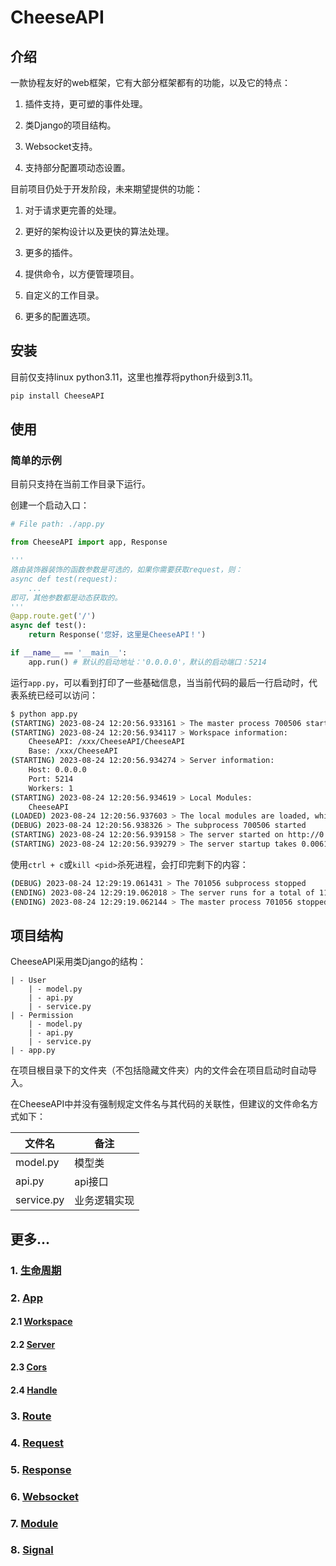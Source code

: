 # **CheeseAPI**

## **介绍**

一款协程友好的web框架，它有大部分框架都有的功能，以及它的特点：

1. 插件支持，更可塑的事件处理。

2. 类Django的项目结构。

3. Websocket支持。

4. 支持部分配置项动态设置。

目前项目仍处于开发阶段，未来期望提供的功能：

1. 对于请求更完善的处理。

2. 更好的架构设计以及更快的算法处理。

3. 更多的插件。

4. 提供命令，以方便管理项目。

5. 自定义的工作目录。

6. 更多的配置选项。

## **安装**

目前仅支持linux python3.11，这里也推荐将python升级到3.11。

```bash
pip install CheeseAPI
```

## **使用**

### **简单的示例**

目前只支持在当前工作目录下运行。

创建一个启动入口：

```python
# File path: ./app.py

from CheeseAPI import app, Response

'''
路由装饰器装饰的函数参数是可选的，如果你需要获取request，则：
async def test(request):
    ...
即可，其他参数都是动态获取的。
'''
@app.route.get('/')
async def test():
    return Response('您好，这里是CheeseAPI！')

if __name__ == '__main__':
    app.run() # 默认的启动地址：'0.0.0.0'，默认的启动端口：5214
```

运行`app.py`，可以看到打印了一些基础信息，当当前代码的最后一行启动时，代表系统已经可以访问：

```bash
$ python app.py
(STARTING) 2023-08-24 12:20:56.933161 > The master process 700506 started
(STARTING) 2023-08-24 12:20:56.934117 > Workspace information:
    CheeseAPI: /xxx/CheeseAPI/CheeseAPI
    Base: /xxx/CheeseAPI
(STARTING) 2023-08-24 12:20:56.934274 > Server information:
    Host: 0.0.0.0
    Port: 5214
    Workers: 1
(STARTING) 2023-08-24 12:20:56.934619 > Local Modules:
    CheeseAPI
(LOADED) 2023-08-24 12:20:56.937603 > The local modules are loaded, which takes 0.002867 seconds
(DEBUG) 2023-08-24 12:20:56.938326 > The subprocess 700506 started
(STARTING) 2023-08-24 12:20:56.939158 > The server started on http://0.0.0.0:5214
(STARTING) 2023-08-24 12:20:56.939279 > The server startup takes 0.006139 seconds
```

使用`ctrl + c`或`kill <pid>`杀死进程，会打印完剩下的内容：

```bash
(DEBUG) 2023-08-24 12:29:19.061431 > The 701056 subprocess stopped
(ENDING) 2023-08-24 12:29:19.062018 > The server runs for a total of 11.326843 seconds
(ENDING) 2023-08-24 12:29:19.062144 > The master process 701056 stopped
```

## **项目结构**

CheeseAPI采用类Django的结构：

```
| - User
    | - model.py
    | - api.py
    | - service.py
| - Permission
    | - model.py
    | - api.py
    | - service.py
| - app.py
```

在项目根目录下的文件夹（不包括隐藏文件夹）内的文件会在项目启动时自动导入。

在CheeseAPI中并没有强制规定文件名与其代码的关联性，但建议的文件命名方式如下：

| 文件名 | 备注 |
| - | - |
| model.py | 模型类 |
| api.py | api接口 |
| service.py | 业务逻辑实现 |

## **更多...**

### 1. [**生命周期**](https://github.com/CheeseUnknown/CheeseAPI/blob/master/documents/生命周期.md)

### 2. [**App**](https://github.com/CheeseUnknown/CheeseAPI/blob/master/documents/App.md)

#### 2.1 [**Workspace**](https://github.com/CheeseUnknown/CheeseAPI/blob/master/documents/App/Workspace.md)

#### 2.2 [**Server**](https://github.com/CheeseUnknown/CheeseAPI/blob/master/documents/App/Server.md)

#### 2.3 [**Cors**](https://github.com/CheeseUnknown/CheeseAPI/blob/master/documents/App/Cors.md)

#### 2.4 [**Handle**](https://github.com/CheeseUnknown/CheeseAPI/blob/master/documents/App/Handle.md)

### 3. [**Route**](https://github.com/CheeseUnknown/CheeseAPI/blob/master/documents/Route.md)

### 4. [**Request**](https://github.com/CheeseUnknown/CheeseAPI/blob/master/documents/Request.md)

### 5. [**Response**](https://github.com/CheeseUnknown/CheeseAPI/blob/master/documents/Response.md)

### 6. [**Websocket**](https://github.com/CheeseUnknown/CheeseAPI/blob/master/documents/Websocket.md)

### 7. [**Module**](https://github.com/CheeseUnknown/CheeseAPI/blob/master/documents/Module.md)

### 8. [**Signal**](https://github.com/CheeseUnknown/CheeseAPI/blob/master/documents/Signal.md)
